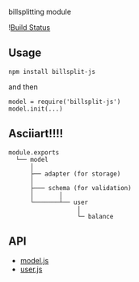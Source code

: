 billsplitting module 

\![Build Status](https://travis-ci.org/coderofsalvation/billsplit-js.svg?branch=master)

## Usage

    npm install billsplit-js

and then 

    model = require('billsplit-js')
    model.init(...)

## Asciiart!!!!

    module.exports
      └── model
          │
          ├── adapter (for storage)
          │
          ├─── schema (for validation)
          │       │
          └───────┴── user
                       │
                       └─ balance

## API

* [model.js](doc/model.js.md)
* [user.js](doc/user.js.md)
